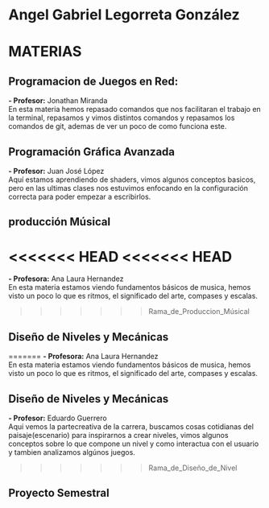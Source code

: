 # Angel Gabriel Legorreta González


# MATERIAS

## **Programacion de Juegos en Red:**
**- Profesor:** Jonathan Miranda\
En esta materia hemos repasado comandos que nos facilitaran el trabajo en la terminal, repasamos y vimos distintos comandos y repasamos los comandos de git, ademas de ver un poco de como funciona este.
## **Programación Gráfica Avanzada**
**- Profesor:** Juan José López\
Aquí estamos aprendiendo de shaders, vimos algunos conceptos basicos, pero en las ultimas clases nos estuvimos enfocando en la configuración correcta para poder empezar a escribirlos.

## **producción Músical**
<<<<<<< HEAD
<<<<<<< HEAD
=======
**- Profesora:** Ana Laura Hernandez\
En esta materia estamos viendo fundamentos básicos de musica, hemos visto un poco lo que es ritmos, el significado del arte, compases y escalas.
>>>>>>> Rama_de_Produccion_Músical

## **Diseño de Niveles y Mecánicas**
=======
**- Profesora:** Ana Laura Hernandez\
En esta materia estamos viendo fundamentos básicos de musica, hemos visto un poco lo que es ritmos, el significado del arte, compases y escalas.

## **Diseño de Niveles y Mecánicas**
**- Profesor:** Eduardo Guerrero\
Aqui vemos la partecreativa de la carrera, buscamos cosas cotidianas del paisaje(escenario) para inspirarnos a crear niveles, vimos algunos conceptos sobre lo que compone un nivel y como interactua con el usuario y tambien analizamos algúnos juegos.
>>>>>>> Rama_de_Diseño_de_Nivel

## **Proyecto Semestral**

